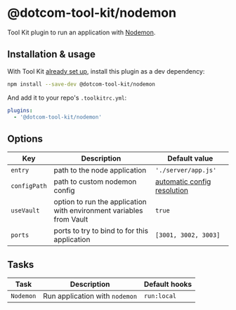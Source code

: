 # @dotcom-tool-kit/nodemon

Tool Kit plugin to run an application with [Nodemon](https://nodemon.io).

## Installation & usage

With Tool Kit [already set up](https://github.com/financial-times/dotcom-tool-kit#installing-and-using-tool-kit), install this plugin as a dev dependency:

```sh
npm install --save-dev @dotcom-tool-kit/nodemon
```

And add it to your repo's `.toolkitrc.yml`:

```yml
plugins:
  - '@dotcom-tool-kit/nodemon'
```

## Options

| Key | Description | Default value |
|-|-|-|
| `entry` | path to the node application | `'./server/app.js'` |
| `configPath` | path to custom nodemon config | [automatic config resolution](https://github.com/remy/nodemon#config-files) |
| `useVault` | option to run the application with environment variables from Vault | `true` |
| `ports` | ports to try to bind to for this application | `[3001, 3002, 3003]` |

## Tasks

| Task | Description | Default hooks |
|-|-|-|
| `Nodemon` | Run application with `nodemon` | `run:local` |
